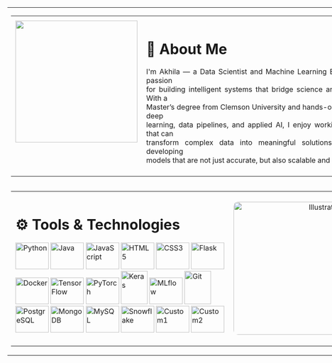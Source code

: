 <!-- Outer Table: fixed 900px width -->
<table style="width: 850px; border-collapse: collapse; margin: auto;">
  <tr>
    <td>
      <!-- About Me Section (Inner Table 1) -->
      <table style="width: 850px; border-collapse: collapse;">
        <tr>
          <td style="vertical-align: top; height: 320px; padding: 10px;">
            <img src="https://github.com/user-attachments/assets/6cb4a332-a348-4b53-8a21-5d74edeb9c26" width="275" height="275" />
          </td>
          <td style="vertical-align: top; width: 600px;height: 320px; padding: 10px;">
            <h1>👋 About Me</h1>
            <p style="text-align: justify;">
              I'm Akhila — a Data Scientist and Machine Learning Engineer with a passion<br>
              for building intelligent systems that bridge science and engineering. With a <br>
              Master’s degree from Clemson University and hands-on experience in deep<br>
              learning, data pipelines, and applied AI, I enjoy working on projects that can<br>
              transform complex data into meaningful solutions. I believe in developing<br>
              models that are not just accurate, but also scalable and impactful.
            </p>
          </td>
        </tr>
      </table>
      <!-- Spacer -->
      <div style="height: 1px;"></div>
      <!-- Tools & Technologies Section (Inner Table 2) -->
      <table style="width: 850px; border-collapse: collapse;">
        <tr>
          <td style="vertical-align: top; height: 320px; width: 600px; padding: 10px; width: 65%;">
            <h1>⚙️ Tools & Technologies</h1>
            <p>
              <!-- Row 1 -->
              <img src="https://cdn.jsdelivr.net/gh/devicons/devicon/icons/python/python-original.svg" width="75" height="60" alt="Python"/>
              <img src="https://cdn.jsdelivr.net/gh/devicons/devicon/icons/java/java-original.svg" width="75" height="60" alt="Java"/>
              <img src="https://cdn.jsdelivr.net/gh/devicons/devicon/icons/javascript/javascript-original.svg" width="75" height="60" alt="JavaScript"/>
              <img src="https://cdn.jsdelivr.net/gh/devicons/devicon/icons/html5/html5-original.svg" width="75" height="60" alt="HTML5"/>
              <img src="https://cdn.jsdelivr.net/gh/devicons/devicon/icons/css3/css3-original.svg" width="75" height="60" alt="CSS3"/>
              <img src="https://cdn.jsdelivr.net/gh/devicons/devicon/icons/flask/flask-original.svg" width="75" height="60" alt="Flask"/>
              <br>
              <!-- Row 2 -->
              <img src="https://cdn.jsdelivr.net/gh/devicons/devicon/icons/docker/docker-original.svg" width="75" height="60" alt="Docker"/>
              <img src="https://cdn.jsdelivr.net/gh/devicons/devicon/icons/tensorflow/tensorflow-original.svg" width="75" height="60" alt="TensorFlow"/>
              <img src="https://cdn.jsdelivr.net/gh/devicons/devicon/icons/pytorch/pytorch-original.svg" width="75" height="60" alt="PyTorch"/>
              <img src="https://upload.wikimedia.org/wikipedia/commons/a/ae/Keras_logo.svg" width="60" height="75" alt="Keras"/>
              <img src="https://github.com/user-attachments/assets/cdb7f93b-0a89-4c2d-90eb-b43ae7c8a4e7" width="75" height="60" alt="MLflow"/>
              <img src="https://cdn.jsdelivr.net/gh/devicons/devicon/icons/git/git-original.svg" width="60" height="75" alt="Git"/>
              <br>
              <!-- Row 3 -->
              <img src="https://cdn.jsdelivr.net/gh/devicons/devicon/icons/postgresql/postgresql-original.svg" width="75" height="60" alt="PostgreSQL"/>
              <img src="https://cdn.jsdelivr.net/gh/devicons/devicon/icons/mongodb/mongodb-original.svg" width="75" height="60" alt="MongoDB"/>
              <img src="https://cdn.jsdelivr.net/gh/devicons/devicon/icons/mysql/mysql-original.svg" width="75" height="60" alt="MySQL"/>
              <img src="https://github.com/user-attachments/assets/d3811d80-f197-4c2c-978b-cac121934d05" width="75" height="60" alt="Snowflake"/>
              <img src="https://github.com/user-attachments/assets/b41c093f-dd12-4de8-b818-7893b2ad4025" width="75" height="60" alt="Custom1"/>
              <img src="https://github.com/user-attachments/assets/8582f9c7-0a22-4bfd-8d4d-141993918c78" width="75" height="60" alt="Custom2"/>
            </p>
          </td>
          <td style=" text-align: right;width: 250px;">
            <img src="https://github.com/user-attachments/assets/24402a5d-12ac-4906-a6c3-2277c7c8ccb4" 
                 alt="Illustration" 
                 style="width: 100%; height: 300px; object-fit: cover; border-radius: 10px;" />
          </td>
        </tr>
      </table>
    </td>
  </tr>
</table>
